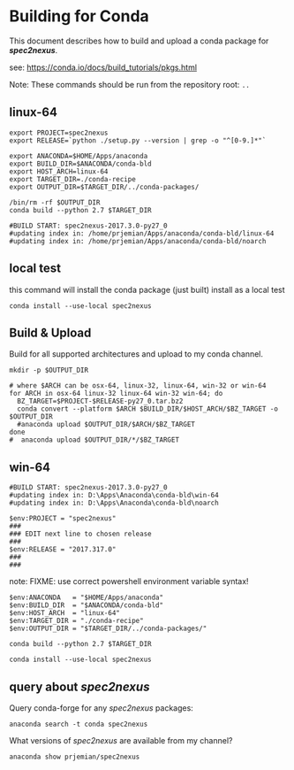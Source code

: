 # Building for Conda

This document describes how to build and upload a 
conda package for ***spec2nexus***.

see: https://conda.io/docs/build_tutorials/pkgs.html

Note:  These commands should be run from the repository root: `..`

## linux-64
    
    export PROJECT=spec2nexus
    export RELEASE=`python ./setup.py --version | grep -o "^[0-9.]*"`

    export ANACONDA=$HOME/Apps/anaconda
    export BUILD_DIR=$ANACONDA/conda-bld
    export HOST_ARCH=linux-64
    export TARGET_DIR=./conda-recipe
    export OUTPUT_DIR=$TARGET_DIR/../conda-packages/
    
    /bin/rm -rf $OUTPUT_DIR
    conda build --python 2.7 $TARGET_DIR
    
    #BUILD START: spec2nexus-2017.3.0-py27_0
    #updating index in: /home/prjemian/Apps/anaconda/conda-bld/linux-64
    #updating index in: /home/prjemian/Apps/anaconda/conda-bld/noarch


## local test

this command will install the conda package (just built) install as a local test

    conda install --use-local spec2nexus

## Build & Upload

Build for all supported architectures
and upload to my conda channel.

    mkdir -p $OUTPUT_DIR

    # where $ARCH can be osx-64, linux-32, linux-64, win-32 or win-64
    for ARCH in osx-64 linux-32 linux-64 win-32 win-64; do
      BZ_TARGET=$PROJECT-$RELEASE-py27_0.tar.bz2
      conda convert --platform $ARCH $BUILD_DIR/$HOST_ARCH/$BZ_TARGET -o $OUTPUT_DIR
      #anaconda upload $OUTPUT_DIR/$ARCH/$BZ_TARGET
    done
    #  anaconda upload $OUTPUT_DIR/*/$BZ_TARGET


## win-64

    #BUILD START: spec2nexus-2017.3.0-py27_0
    #updating index in: D:\Apps\Anaconda\conda-bld\win-64
    #updating index in: D:\Apps\Anaconda\conda-bld\noarch

    $env:PROJECT = "spec2nexus"
    ###
    ### EDIT next line to chosen release
    ###
    $env:RELEASE = "2017.317.0"
    ###
    ###

note: FIXME: use correct powershell environment variable syntax!

    $env:ANACONDA   = "$HOME/Apps/anaconda"
    $env:BUILD_DIR  = "$ANACONDA/conda-bld"
    $env:HOST_ARCH  = "linux-64"
    $env:TARGET_DIR = "./conda-recipe"
    $env:OUTPUT_DIR = "$TARGET_DIR/../conda-packages/"
    
    conda build --python 2.7 $TARGET_DIR

    conda install --use-local spec2nexus

## query about ***spec2nexus***

Query conda-forge for any *spec2nexus* packages:

    anaconda search -t conda spec2nexus

What versions of *spec2nexus* are available from my channel?

    anaconda show prjemian/spec2nexus
